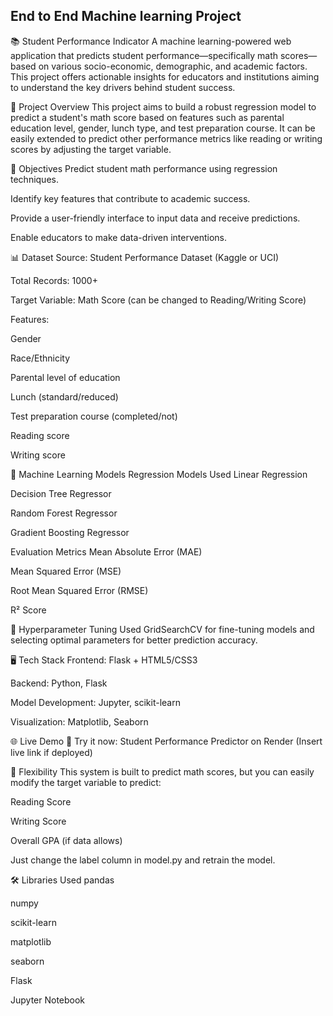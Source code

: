 ## End to End Machine learning Project

📚 Student Performance Indicator
A machine learning-powered web application that predicts student performance—specifically math scores—based on various socio-economic, demographic, and academic factors. This project offers actionable insights for educators and institutions aiming to understand the key drivers behind student success.

📌 Project Overview
This project aims to build a robust regression model to predict a student's math score based on features such as parental education level, gender, lunch type, and test preparation course. It can be easily extended to predict other performance metrics like reading or writing scores by adjusting the target variable.

🧠 Objectives
Predict student math performance using regression techniques.

Identify key features that contribute to academic success.

Provide a user-friendly interface to input data and receive predictions.

Enable educators to make data-driven interventions.

📊 Dataset
Source: Student Performance Dataset (Kaggle or UCI)

Total Records: 1000+

Target Variable: Math Score (can be changed to Reading/Writing Score)

Features:

Gender

Race/Ethnicity

Parental level of education

Lunch (standard/reduced)

Test preparation course (completed/not)

Reading score

Writing score

🧪 Machine Learning Models
Regression Models Used
Linear Regression

Decision Tree Regressor

Random Forest Regressor

Gradient Boosting Regressor

Evaluation Metrics
Mean Absolute Error (MAE)

Mean Squared Error (MSE)

Root Mean Squared Error (RMSE)

R² Score

🔧 Hyperparameter Tuning
Used GridSearchCV for fine-tuning models and selecting optimal parameters for better prediction accuracy.

🖥️ Tech Stack
Frontend: Flask + HTML5/CSS3

Backend: Python, Flask

Model Development: Jupyter, scikit-learn

Visualization: Matplotlib, Seaborn

🌐 Live Demo
🚀 Try it now: Student Performance Predictor on Render (Insert live link if deployed)

🔄 Flexibility
This system is built to predict math scores, but you can easily modify the target variable to predict:

Reading Score

Writing Score

Overall GPA (if data allows)

Just change the label column in model.py and retrain the model.

🛠️ Libraries Used
pandas

numpy

scikit-learn

matplotlib

seaborn

Flask

Jupyter Notebook
